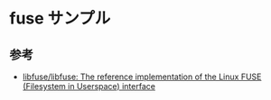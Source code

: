 # fuse サンプル

## 参考

- [libfuse/libfuse\: The reference implementation of the Linux FUSE (Filesystem in Userspace) interface](https://github.com/libfuse/libfuse)
